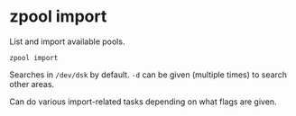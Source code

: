 # zpool import

List and import available pools.

	zpool import

Searches in `/dev/dsk` by default.
`-d` can be given (multiple times) to search other areas.

Can do various import-related tasks depending on what flags are given.
